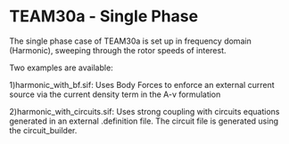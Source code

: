 # TEAM30a - Single Phase

The single phase case of TEAM30a is set up in frequency domain
(Harmonic), sweeping through the rotor speeds of interest.

Two examples are available:

1)harmonic_with_bf.sif: Uses Body Forces to enforce an external
current source via the current density term in the A-v formulation

2)harmonic_with_circuits.sif: Uses strong coupling with circuits
equations generated in an external .definition file. The circuit
file is generated using the circuit_builder.



